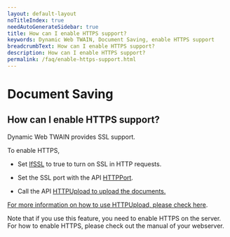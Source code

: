 ```yaml
---
layout: default-layout
noTitleIndex: true
needAutoGenerateSidebar: true
title: How can I enable HTTPS support?
keywords: Dynamic Web TWAIN, Document Saving, enable HTTPS support
breadcrumbText: How can I enable HTTPS support?
description: How can I enable HTTPS support?
permalink: /faq/enable-https-support.html
---
```


# Document Saving

## How can I enable HTTPS support?

Dynamic Web TWAIN provides SSL support.

To enable HTTPS,

- Set <a href="{{site.info}}api/WebTwain_IO.html#ifssl" target="_blank">IfSSL</a> to true to turn on SSL in HTTP requests.

- Set the SSL port with the API <a href="{{site.info}}api/WebTwain_IO.html#httpport" target="_blank">HTTPPort</a>.

- Call the API <a href="{{site.info}}api/WebTwain_IO.html#httpupload" target="_blank">HTTPUpload to upload the documents.

For more information on how to use HTTPUpload, please check <a href="{{site.info}}api/WebTwain_IO.html#httpupload" target="_blank">here</a>.

Note that if you use this feature, you need to enable HTTPS on the server. For how to enable HTTPS, please check out the manual of your webserver.
